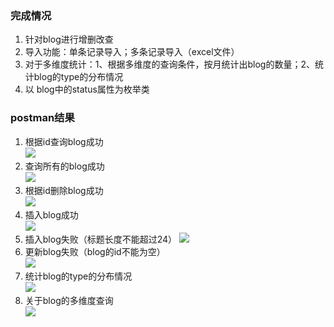 ### 完成情况
1. 针对blog进行增删改查
2. 导入功能：单条记录导入；多条记录导入（excel文件）
3. 对于多维度统计：1、根据多维度的查询条件，按月统计出blog的数量；2、统计blog的type的分布情况
4. 以 blog中的status属性为枚举类

### postman结果
1. 根据id查询blog成功   
![](根据id查询blog成功.png)
2. 查询所有的blog成功     
![](查询所有的blog成功.png)
3. 根据id删除blog成功  
![](根据id删除blog成功.png)
4. 插入blog成功   
![](插入blog成功.png)
5. 插入blog失败（标题长度不能超过24）
![](插入blog失败（标题长度不能超过24）.png)
6. 更新blog失败（blog的id不能为空）   
![](更新blog失败（blog的id不能为空）.png)
7. 统计blog的type的分布情况   
![](types.png)
8. 关于blog的多维度查询     
![](uTools_1659509509873.png)